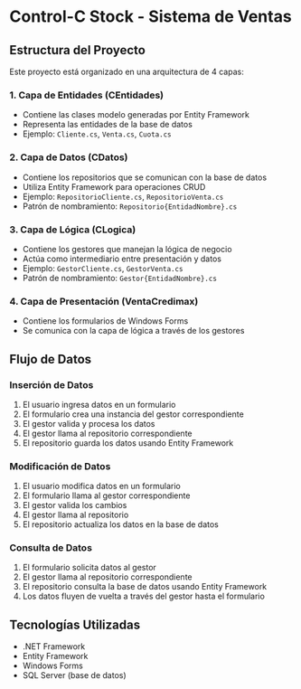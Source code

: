 # Control-C Stock - Sistema de Ventas

## Estructura del Proyecto

Este proyecto está organizado en una arquitectura de 4 capas:

### 1. Capa de Entidades (CEntidades)
- Contiene las clases modelo generadas por Entity Framework
- Representa las entidades de la base de datos
- Ejemplo: `Cliente.cs`, `Venta.cs`, `Cuota.cs`

### 2. Capa de Datos (CDatos)
- Contiene los repositorios que se comunican con la base de datos
- Utiliza Entity Framework para operaciones CRUD
- Ejemplo: `RepositorioCliente.cs`, `RepositorioVenta.cs`
- Patrón de nombramiento: `Repositorio{EntidadNombre}.cs`

### 3. Capa de Lógica (CLogica)
- Contiene los gestores que manejan la lógica de negocio
- Actúa como intermediario entre presentación y datos
- Ejemplo: `GestorCliente.cs`, `GestorVenta.cs`
- Patrón de nombramiento: `Gestor{EntidadNombre}.cs`

### 4. Capa de Presentación (VentaCredimax)
- Contiene los formularios de Windows Forms
- Se comunica con la capa de lógica a través de los gestores

## Flujo de Datos

### Inserción de Datos
1. El usuario ingresa datos en un formulario
2. El formulario crea una instancia del gestor correspondiente
3. El gestor valida y procesa los datos
4. El gestor llama al repositorio correspondiente
5. El repositorio guarda los datos usando Entity Framework

### Modificación de Datos
1. El usuario modifica datos en un formulario
2. El formulario llama al gestor correspondiente
3. El gestor valida los cambios
4. El gestor llama al repositorio
5. El repositorio actualiza los datos en la base de datos

### Consulta de Datos
1. El formulario solicita datos al gestor
2. El gestor llama al repositorio correspondiente
3. El repositorio consulta la base de datos usando Entity Framework
4. Los datos fluyen de vuelta a través del gestor hasta el formulario

## Tecnologías Utilizadas
- .NET Framework
- Entity Framework
- Windows Forms
- SQL Server (base de datos)
